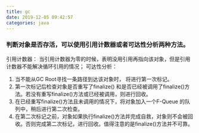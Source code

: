 ```yaml
---
title: gc
date: 2019-12-05 09:42:57
categories: java
---
```


### 判断对象是否存活，可以使用引用计数器或者可达性分析两种方法。
引用计数器：
当引用计数器为零的时候，表明没用引用再指向该对象，但是引用计数器不能解决循环引用的情况；
可达性分析：
1. 当不能从GC Root寻找一条路径到达该对象时， 将进行第一次标记。
2. 第一次标记后检查对象是否重写了finalize() 和是否已经被调用了finalize()方法。若没有重写finalize()方法或已经被调用，则进行回收。
3. 在已经重写finalize()方法且未调用的情况下，将对象加入一个F-Queue 的队列中，稍后进行第二次检查。
4. 在第二次标记之前，对象如果执行finalize()方法并完成自救，对象则不会被回收。否则完成第二次标记，进行回收。值得注意的是finalize()方法并不可靠。